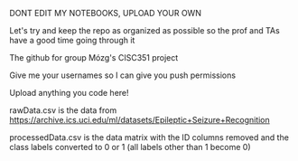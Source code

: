 DONT EDIT MY NOTEBOOKS, UPLOAD YOUR OWN 

Let's try and keep the repo as organized as possible so the prof and TAs have a good time going through it 

The github for group Mózg's CISC351 project 

Give me your usernames so I can give you push permissions

Upload anything you code here! 


rawData.csv is the data from https://archive.ics.uci.edu/ml/datasets/Epileptic+Seizure+Recognition 

processedData.csv is the data matrix with the ID columns removed and the class labels converted to 0 or 1 (all labels other than 1 become 0)

